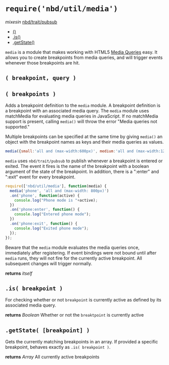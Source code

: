# `require('nbd/util/media')`
  *mixesin* [nbd/trait/pubsub](../trait/pubsub.md)

* [()](#-breakpoint-query-)
* [.is()](#is-breakpoint-)
* [.getState()](#getstate-breakpoint-)

`media` is a module that makes working with HTML5 [Media Queries][1] easy. It allows you to create breakpoints from media queries, and will trigger events whenever those breakpoints are hit.

[1]: https://developer.mozilla.org/en-US/docs/DOM/Using_media_queries_from_code

## `( breakpoint, query )`
## `( breakpoints )`

Adds a breakpoint definition to the `media` module. A breakpoint definition is a breakpoint with an associated media query. The `media` module uses matchMedia for evaluating media queries in JavaScript. If no matchMedia support is present, calling `media()` will throw the error "Media queries not supported."

Multiple breakpoints can be specified at the same time by giving `media()` an object with the breakpoint names as keys and their media queries as values.

```javascript
media({small:'all and (max-width:600px)', medium:'all and (max-width:1280px)'})
```

`media` uses `nbd/trait/pubsub` to publish whenever a breakpoint is entered or exited. The event it fires is the name of the breakpoint with a boolean argument of the state of the breakpoint. In addition, there is a ":enter" and ":exit" event for every breakpoint.

```javascript
require(['nbd/util/media'], function(media) {
  media('phone', 'all and (max-width: 800px)')
  .on('phone', function(active) {
    console.log("Phone mode is "+active);
  })
  .on('phone:enter', function() {
    console.log("Entered phone mode");
  })
  .on('phone:exit', function() {
    console.log("Exited phone mode");
  });
});
```

Beware that the `media` module evaluates the media queries once, immediately after registering. If event bindings were not bound until after `media` runs, they will not fire for the currently active breakpoint. All subsequent changes will trigger normally.

**returns** *itself*

## `.is( breakpoint )`

For checking whether or not `breakpoint` is currently active as defined by its associated media query.

**returns** *Boolean* Whether or not the `breaktpoint` is currently active

## `.getState( [breakpoint] )`

Gets the currently matching breakpoints in an array. If provided a specific breakpoint, behaves exactly as `.is( breakpoint )`.

**returns** *Array* All currently active breakpoints
